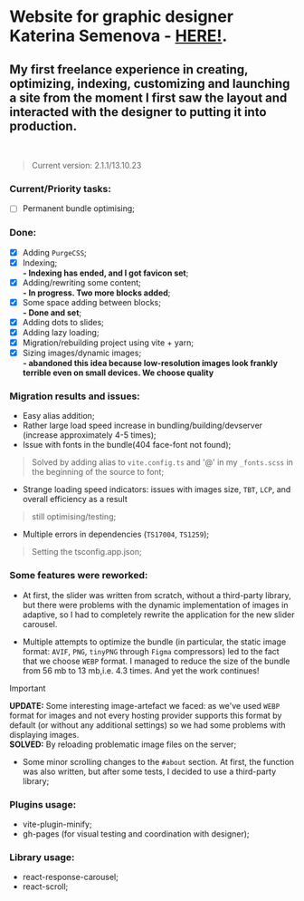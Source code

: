 # Website for graphic designer **Katerina Semenova** - [HERE!](https://katerinasemenova.ru).
## My first freelance experience in creating, optimizing, indexing, customizing and launching a site from the moment I first saw the layout and interacted with the designer to putting it into production.
<br />

> Current version: 2.1.1/13.10.23

### Current/Priority tasks:
- [ ] Permanent bundle optimising;

### Done:
- [X] Adding `PurgeCSS`;
- [X] Indexing;<br>
  <b> - Indexing has ended, and I got favicon set</b>;
- [X] Adding/rewriting some content;<br>
  <b>- In progress. Two more blocks added</b>;
- [X] Some space adding between blocks;<br>
  <b> - Done and set</b>;
- [X] Adding dots to slides;<br>
- [X] Adding lazy loading;
- [X] Migration/rebuilding project using vite + yarn;
- [X] Sizing images/dynamic images;<br>
  <b> - abandoned this idea because low-resolution images look frankly terrible even on small devices. We choose quality</b>

### Migration results and issues:

* Easy alias addition;<br>
* Rather large load speed increase in bundling/building/devserver (increase approximately 4-5 times);<br>
* Issue with fonts in the bundle(404 face-font not found);<br>
>Solved by adding alias to `vite.config.ts` and '@' in my `_fonts.scss` in the beginning of the source to font;<br>

* Strange loading speed indicators: issues with images size, `TBT`, `LCP`, and overall efficiency as a result
>still optimising/testing;<br>

* Multiple errors in dependencies (`TS17004`, `TS1259`);<br>
>Setting the tsconfig.app.json;<br>

### Some features were reworked:
* At first, the slider was written from scratch, without a third-party library, but there were problems with the dynamic
  implementation of images in adaptive, so I had to completely rewrite the application for the new slider carousel.

* Multiple attempts to optimize the bundle (in particular, the static image format: `AVIF`, `PNG`, `tinyPNG` through `Figma`
  compressors) led to the fact that we choose `WEBP` format. I managed to reduce the size of the bundle from 56 mb
  to 13 mb,i.e. 4.3 times. And yet the work continues!

> [!IMPORTANT]
**UPDATE:** Some interesting image-artefact we faced: as we've used `WEBP` format for images and not every hosting provider supports this format by default (or without any additional settings) so we had some problems with displaying images.<BR>**SOLVED:** By reloading problematic image files on the server;

* Some minor scrolling changes to the `#about` section. At first, the function was also written, but after some tests, I decided to use a third-party library;


### Plugins usage:
* vite-plugin-minify;
* gh-pages (for visual testing and coordination with designer);

### Library usage:
* react-response-carousel;
* react-scroll;